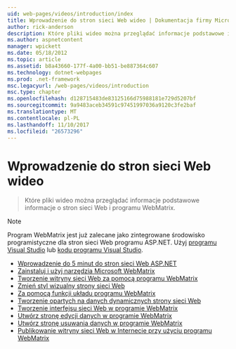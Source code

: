 ```yaml
---
uid: web-pages/videos/introduction/index
title: Wprowadzenie do stron sieci Web wideo | Dokumentacja firmy Microsoft
author: rick-anderson
description: Które pliki wideo można przeglądać informacje podstawowe informacje o stron sieci Web i programu WebMatrix.
ms.author: aspnetcontent
manager: wpickett
ms.date: 05/18/2012
ms.topic: article
ms.assetid: b8a43660-177f-4a00-bb51-be887364c607
ms.technology: dotnet-webpages
ms.prod: .net-framework
msc.legacyurl: /web-pages/videos/introduction
msc.type: chapter
ms.openlocfilehash: d128715483de83125166d75988181e729d5207bf
ms.sourcegitcommit: 9a9483aceb34591c97451997036a9120c3fe2baf
ms.translationtype: MT
ms.contentlocale: pl-PL
ms.lasthandoff: 11/10/2017
ms.locfileid: "26573296"
---
```

<a name="introduction-to-web-pages-videos"></a>Wprowadzenie do stron sieci Web wideo
====================
> Które pliki wideo można przeglądać informacje podstawowe informacje o stron sieci Web i programu WebMatrix.

> [!NOTE] 
> Program WebMatrix jest już zalecane jako zintegrowane środowisko programistyczne dla stron sieci Web programu ASP.NET. Użyj [programu Visual Studio](xref:aspnet/web-pages/overview/getting-started/program-asp-net-web-pages-in-visual-studio) lub [kodu programu Visual Studio](https://code.visualstudio.com/).


- [Wprowadzenie do 5 minut do stron sieci Web ASP.NET](5-minute-introduction-to-aspnet-web-pages.md)
- [Zainstaluj i użyj narzędzia Microsoft WebMatrix](install-and-use-the-microsoft-webmatrix-tool.md)
- [Tworzenie witryny sieci Web za pomocą programu WebMatrix](create-a-website-using-webmatrix.md)
- [Zmień styl wizualny strony sieci Web](change-the-visual-style-of-a-web-page.md)
- [Za pomocą funkcji układu programu WebMatrix](use-the-layout-features-in-webmatrix.md)
- [Tworzenie opartych na danych dynamicznych strony sieci Web](create-a-data-driven-dynamic-web-page.md)
- [Tworzenie interfejsu sieci Web w programie WebMatrix](create-a-web-interface-in-webmatrix.md)
- [Utwórz stronę edycji danych w programie WebMatrix](create-an-edit-data-page-in-webmatrix.md)
- [Utwórz stronę usuwania danych w programie WebMatrix](create-a-delete-data-page-in-webmatrix.md)
- [Publikowanie witryny sieci Web w Internecie przy użyciu programu WebMatrix](publish-a-website-to-the-internet-using-webmatrix.md)
